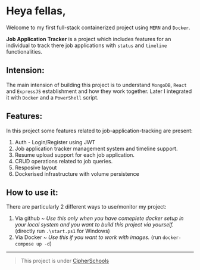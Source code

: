 # Heya fellas,
Welcome to my first full-stack containerized project using `MERN` and `Docker`.

**Job Application Tracker** is a project which includes features for an individual to track there job applications with `status` and `timeline` functionalities.

## Intension:
The main intension of building this project is to understand `MongoDB`, `React` and `ExpressJS` establishment and how they work together. Later I integrated it with `Docker` and a `PowerShell` script.

## Features:
In this project some features related to job-application-tracking are present:
1. Auth - Login/Register using JWT
2. Job application tracker management system and timeline support.
3. Resume upload support for each job application.
4. CRUD operations related to job queries.
5. Resposive layout
6. Dockerised infrastructure with volume persistence

## How to use it:
There are particularly 2 different ways to use/monitor my project:
1. Via github ~ *Use this only when you have comeplete docker setup in your local system and you want to build this project via yourself.* (directly run `.\start.ps1` for Windows)
2. Via Docker ~ *Use this if you want to work with images.* (run `docker-compose up -d`)

---
> This project is under [CipherSchools](https://www.cipherschools.com)

